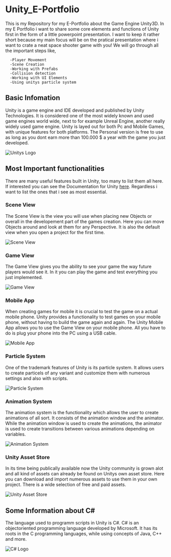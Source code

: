 # Unity_E-Portfolio
This is my Repository for my E-Portfolio about the Game Engine Unity3D.
In my E Portfolio i want to share some core elements and functions of Unity first in the form of a little powerpoint
presentation. I want to keep it rather short because my main focus will be on the pratical presentation where i want
to crate a neat space shooter game with you! We will go through all the important steps like,

```
  -Player Movement
  -Scene Creation
  -Working with Prefabs
  -Collision detection
  -Working with UI Elements
  -Using unitys particle system
```

## Basic Infomation
Unity is a game engine and IDE developed and published by Unity Technologies. It is considered one of the most widely known and used game engines
world wide, next to for example Unreal Engine, another really widely used game engine.
Unity is layed out for both Pc and Mobile Games, with unique features for both platforms.
The Personal version is free to use as long as you dont earn more than 100.000 $ a year with the game you just developed.

![Unitys Logo](https://www.digitalproduction.com/wp-content/uploads/2019/10/Unity-preise.jpg)

## Most Important functionalities
There are many useful features built in Unity, too many to list them all here.
If interested you can see the Documentation for Unity [here](https://docs.unity3d.com/560/Documentation/Manual/UnityManual.html).
Regardless i want to list the ones that i see as most essential.

### Scene View
The Scene View is the view you will use when placing new Objects or overall in the developement part of the games creation. Here you can move Objects around and look at
them for any Perspective. It is also the default view when you open a project for the first time.

![Scene View](https://i.stack.imgur.com/AC6CI.png)

### Game View
The Game View gives you the ability to see your game the way future players would see it. In it you can play the game and test everything you just implemented.

![Game View](https://i.ytimg.com/vi/nG0fXdXylMI/maxresdefault.jpg)

### Mobile App
When creating games for mobile it is crucial to test the game on a actual mobile phone. Unity provides a functionality to test games on your mobile phone,
without having to build the game again and again. The Unity Mobile App allows you to use the Game View on your mobile phone. All you have to do is plug your phone into the PC using a USB cable.

![Mobile App](https://makaka.org/wp-content/uploads/2019/08/unity-remote-mobile-testing.jpg)

### Particle System
One of the trademark features of Unity is its particle system. It allows users to create particels of any variant and customize them with numerous
settings and also with scripts.

![Particle System](https://connect-prd-cdn.unity.com/20210212/learn/images/35e9f5c3-3959-4800-9f88-9127fa9446d1_image2.png)

### Animation System
The animation system is the functionality which allows the user to create animations of all sort. It consists of the animation window and the animator.
While the animation window is used to create the animations, the animator is used to create transitions between various animations depending
on variables.

![Animation System](https://docs.unity3d.com/460/Documentation/uploads/Main/MecanimShowcase.png)

### Unity Asset Store
In its time being publically available now the Unity community is grown alot and all kind of assets can already be found on Unitys own asset store.
Here you can download and import numerous assets to use them in your own project. There is a wide selection of free and paid assets.

![Unity Asset Store](https://unity3d.com/profiles/unity3d/themes/unity/images/eloqua/article/unity-asset-store-website.jpg)


## Some Information about C#
The language used to programm scripts in Unity is C#.
C# is an objectoriented programming language developed by Microsoft.
It has its roots in the C programming languages, while using concepts of Java, C++ and more.

![C# Logo](http://damien.dennehy.me/wp-content/uploads/2010/05/C_Sharp_logo1.svg)

